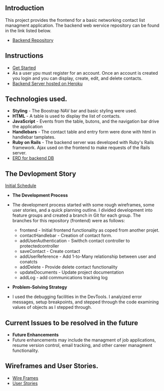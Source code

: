 ## Introduction
This project provides the frontend for a basic networking contact list managment
application. The backend web wervice repository can be found in the link listed
below.
- [Backend Repository](https://github.com/ajackson57/aj-networking-contacts-backend)

## Instructions
- [Get Started](https://ajackson57.github.io/aj-networking-contacts-frontend/)
- As a user ypu must register for an account. Once an account is created you
  login and you can display, create, edit, and delete contacts.
- [Backend Server hosted on Heroku](https://gentle-crag-17128.herokuapp.com/)

## Technologies used.
- **Styling** - The Boostrap NAV bar and basic styling were used.
- **HTML** - A table is used to display the list of contacts.
- **JavaScript** - Events from the table, butons, and the navigation bar drive
  the application
- **Handlebars** - The contact table and entry form were done with html in
  handlebar tamplates.
- **Ruby on Rails** - The backend server was developed with Ruby's Rails
  framework. Ajax used on the frontend to make requests of the Rails server.
- [ERD for backend DB](https://github.com/ajackson57/aj-networking-contacts-frontend/blob/master/GA-WDI-Project2-ERD.pdf)

## The Devlopment Story
[Initial Schedule](https://github.com/ajackson57/aj-networking-contacts-frontend/blob/master/Schedule.pdf)
 - **The Development Process**
 - The development process started with some rough wireframes, some user
   stories, and a quick planning outline. I divided development into feature
   groups and created a branch in Git for each group. The branches for this
   repository (frontend) were as follows:
      - frontend - Initial frontend functionality as coped from another projet.
      - contactHandlebar - Creation of contact form.
      - addUserAuthentication - Swithch contact controller to protectedcontroller
      - saveContact - Create contact
      - addUserReference - Add 1-to-Many relationship between user and conatcts
      - addDelete - Provide delete contact functionality
      - updateDocuments - Update project documentation
      - addLog - add communications tracking log

 - **Problem-Solving Strategy**
 - I used the debugging facilities in the DevTools. I analyized error messages,
   setup breakpoints, and stepped through the code examining values of objects as
   I stepped through.

## Current Issues to be resolved in the future
- **Future Enhancements**
- Future enhancements may include the managment of job applications, resume
  version control, email tracking, and other career managment functionality.

## Wireframes and User Stories.
- [Wire Frames](https://github.com/ajackson57/aj-networking-contacts-frontend/blob/master/wireframes/network-wireframe.pdf)
- [User Stories](https://github.com/ajackson57/aj-networking-contacts-frontend/blob/master/user-stories.md)
